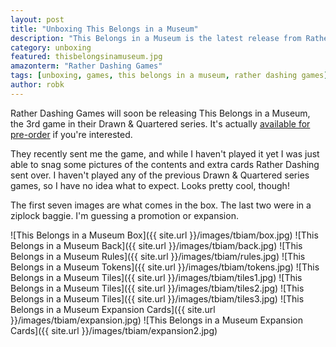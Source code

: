 ```yaml
---
layout: post
title: "Unboxing This Belongs in a Museum"
description: "This Belongs in a Museum is the latest release from Rather Dashing Games. Let's see what's inside!"
category: unboxing
featured: thisbelongsinamuseum.jpg
amazonterm: "Rather Dashing Games"
tags: [unboxing, games, this belongs in a museum, rather dashing games]
author: robk
---
```


Rather Dashing Games will soon be releasing This Belongs in a Museum, the 3rd game in their Drawn & Quartered series. It's actually [available for pre-order](http://www.ratherdashinggames.com/this-belongs-in-a-museum) if you're interested.

They recently sent me the game, and while I haven't played it yet I was just able to snag some pictures of the contents and extra cards Rather Dashing sent over. I haven't played any of the previous Drawn & Quartered series games, so I have no idea what to expect. Looks pretty cool, though!

The first seven images are what comes in the box. The last two were in a ziplock baggie. I'm guessing a promotion or expansion.

![This Belongs in a Museum Box]({{ site.url }}/images/tbiam/box.jpg)
![This Belongs in a Museum Back]({{ site.url }}/images/tbiam/back.jpg)
![This Belongs in a Museum Rules]({{ site.url }}/images/tbiam/rules.jpg)
![This Belongs in a Museum Tokens]({{ site.url }}/images/tbiam/tokens.jpg)
![This Belongs in a Museum Tiles]({{ site.url }}/images/tbiam/tiles1.jpg)
![This Belongs in a Museum Tiles]({{ site.url }}/images/tbiam/tiles2.jpg)
![This Belongs in a Museum Tiles]({{ site.url }}/images/tbiam/tiles3.jpg)
![This Belongs in a Museum Expansion Cards]({{ site.url }}/images/tbiam/expansion.jpg)
![This Belongs in a Museum Expansion Cards]({{ site.url }}/images/tbiam/expansion2.jpg)
